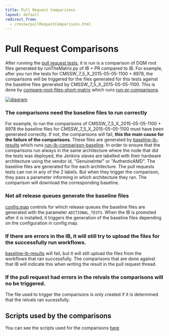 ```yaml
---
title: Pull Request Comparisons
layout: default
redirect_from:
  - /cmssw/pullRequestComparisons.html
---
```



# Pull Request Comparisons

After running the [pull request tests](pullRequestTesting.html), it is run is a comparison of DQM root files generated by runTheMatrix.py
of IB + PR compared to IB. For example, after you run the tests for CMSSW_7_5_X_2015-05-05-1100 + 8978, the comparisons
will be triggered for the files generated for this tests against the baseline files generated by CMSSW_7_5_X_2015-05-05-1100.
This is done by [compare-root-files-short-matrix](https://cmssdt.cern.ch/jenkins/job/compare-root-files-short-matrix/) which runs
[run-pr-comparisons](https://github.com/cms-sw/cms-bot/blob/master/run-pr-comparisons).

[ ![diagram](https://docs.google.com/drawings/d/1NKOfidate14rN5ekj6aQTOGg_OhGRmUenL9OS4zVt6Y/pub?w=307&h=266)](https://docs.google.com/drawings/d/1NKOfidate14rN5ekj6aQTOGg_OhGRmUenL9OS4zVt6Y/pub?w=615&h=532)

### The comparisons need the baseline files to run correctly

For example, to run the comparisons of CMSSW_7_5_X_2015-05-05-1100 + 8978 the baseline files for CMSSW_7_5_X_2015-05-05-1100 must have been generated correctly. If not, the comparisons will fail, **this the main cause for the failure of the comparisons**.
These files are generated by [baseline-ib-results](https://cmssdt.cern.ch/jenkins/job/baseline-ib-results/) which runs 
[run-ib-comparison-baseline](https://github.com/cms-sw/cms-bot/blob/master/run-ib-comparison-baseline). In order to ensure that the comparisons run always 
in the same architecture where the node that did the tests was deployed, the Jenkins slaves are labelled with their hardware architecture 
using the vendor id, "GenuineIntel" or "AuthenticAMD". The baseline files are generated for the each architecture. 
The pull requests tests can run in any of the 2 labels. But when they trigger the comparison, they pass a parameter informing in which 
architecture they ran. The comparison will download the corresponding baseline. 

### Not all release queues generate the baseline files

[config.map](https://github.com/cms-sw/cms-bot/blob/master/config.map) controls for which release queues the baseline files are generated 
with the parameter `ADITIONAL_TESTS`. When the IB is promoted after it is installed, it triggers the generation of the baseline files
depending on the configuration in config.map.

### If there are errors in the IB, it will still try to upload the files for the successfully run workflows.

[baseline-ib-results](https://cmssdt.cern.ch/jenkins/job/baseline-ib-results/) will fail, but it will still upload the files from the
workflows that ran successfully. The comparisons that are done against that IB will indicate this when writing the result in the
pull request thread. 

### If the pull request had errors in the relvals the comparisons will no be triggered.

The file used to trigger the comparisons is only created if it is determined that the relvals ran sucessfully. 

## Scripts used by the comparisons

You can see the scripts used for the comparisons [here](https://github.com/cms-sw/cms-bot/tree/master/comparisons)
